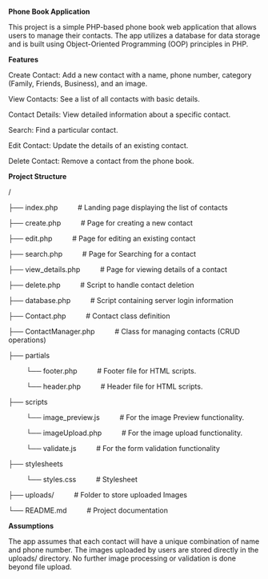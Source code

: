 **Phone Book Application**

This project is a simple PHP-based phone book web application that allows users to manage their contacts. The app utilizes a database for data storage and is built using Object-Oriented Programming (OOP) principles in PHP.

**Features**

Create Contact: Add a new contact with a name, phone number, category (Family, Friends, Business), and an image.

View Contacts: See a list of all contacts with basic details.

Contact Details: View detailed information about a specific contact.

Search: Find a particular contact.

Edit Contact: Update the details of an existing contact.

Delete Contact: Remove a contact from the phone book.

**Project Structure**

/

├── index.php       &emsp; &emsp;      # Landing page displaying the list of contacts

├── create.php    &emsp; &emsp;         # Page for creating a new contact

├── edit.php       &emsp; &emsp;        # Page for editing an existing contact

├── search.php       &emsp; &emsp;        # Page for Searching for a contact

├── view_details.php     &emsp; &emsp;       # Page for viewing details of a contact

├── delete.php     &emsp; &emsp;        # Script to handle contact deletion

├── database.php     &emsp; &emsp;        # Script containing server login information

├── Contact.php     &emsp; &emsp;       # Contact class definition

├── ContactManager.php  &emsp; &emsp;   # Class for managing contacts (CRUD operations)

├── partials

&emsp; &emsp; └── footer.php     &emsp; &emsp;         # Footer file for HTML scripts.

&emsp; &emsp; └── header.php     &emsp; &emsp;         # Header file for HTML scripts.

├── scripts

&emsp; &emsp; └── image_preview.js     &emsp; &emsp;         # For the image Preview functionality.

&emsp; &emsp; └── imageUpload.php     &emsp; &emsp;         # For the image upload functionality.

&emsp; &emsp; └── validate.js     &emsp; &emsp;         # For the form validation functionality


├── stylesheets

&emsp; &emsp; └── styles.css     &emsp; &emsp;         # Stylesheet
 
├── uploads/		&emsp; &emsp; 		# Folder to store uploaded Images

└── README.md        &emsp; &emsp;      # Project documentation

**Assumptions**

The app assumes that each contact will have a unique combination of name and phone number.
The images uploaded by users are stored directly in the uploads/ directory. No further image processing or validation is done beyond file upload.

